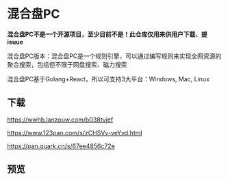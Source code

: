 # 混合盘PC

**混合盘PC不是一个开源项目，至少目前不是！此仓库仅用来供用户下载、提isuue**


混合盘PC版本：混合盘PC是一个规则引擎，可以通过编写规则来实现全网资源的聚合搜索，包括但不限于网盘搜索、磁力搜索

混合盘PC基于Golang+React，所以可支持3大平台：Windows, Mac, Linux


## 下载

https://wwhb.lanzouw.com/b038tvjef

https://www.123pan.com/s/zCHSVv-veYvd.html

https://pan.quark.cn/s/67ee4856c72e


## 预览

